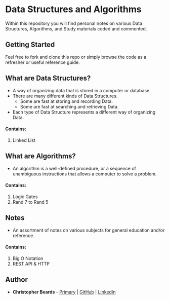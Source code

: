 # Data Structures and Algorithms

Within this repository you will find personal notes on various Data Structures, Algorithms, and Study materials coded and commented.

## Getting Started

Feel free to fork and clone this repo or simply browse the code as a refresher or useful reference guide.

## What are Data Structures?

* A way of organizing data that is stored in a computer or database.
* There are many different kinds of Data Structures.
  - Some are fast at storing and recording Data.
  - Some are fast at searching and retrieving Data.
* Each type of Data Structure represents a different way of organizing Data.

#### Contains:
  1. Linked List

## What are Algorithms?

* An algorithm is a well-defined procedure, or a sequence of unambiguous instructions that allows a computer to solve a problem.

#### Contains:
  1.  Logic Gates
  2. Rand 7 to Rand 5

## Notes

* An assortment of notes on various subjects for general education and/or reference.

#### Contains:
  1. Big O Notation
  2. REST API & HTTP

## Author

* **Christopher Beards** - [Primary](https://christopherbeards.com) | [GitHub](https://github.com/christopherbeards) | [LinkedIn](https://www.linkedin.com/in/christopher-beards-1292b529/)

